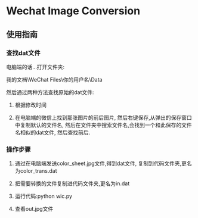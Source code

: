# Wechat Image Conversion

## 使用指南

### 查找dat文件

电脑端的话...打开文件夹:

我的文档\WeChat Files\你的用户名\Data

然后通过两种方法查找原始的dat文件:

1. 根据修改时间

2. 在电脑端的微信上找到那张图片的前后图片,
然后右键保存,从弹出的保存窗口中复制默认的文件名,
然后在文件夹中搜索文件名,会找到一个和此保存的文件名相似的dat文件,
然后查找前后.

### 操作步骤

1. 通过在电脑端发送color_sheet.jpg文件,得到dat文件,
复制到代码文件夹,更名为color_trans.dat

2. 把需要转换的文件复制进代码文件夹,更名为in.dat

3. 运行代码:python wic.py

4. 查看out.jpg文件
